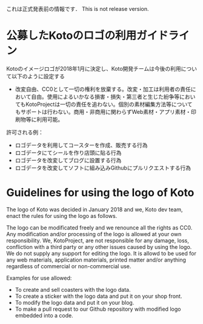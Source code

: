 これは正式発表前の情報です．
This is not release version.






# 公募したKotoのロゴの利用ガイドライン

Kotoのイメージロゴが2018年1月に決定し、Koto開発チームは今後の利用について以下のように設定する

- 改変自由、CC0として一切の権利を放棄する。改変・加工は利用者の責任において自由。使用によるいかなる損害・損失・第三者と生じた紛争等においてもKotoProjectは一切の責任を追わない。個別の素材編集方法等についてもサポートは行わない。商用・非商用に関わらずWeb素材・アプリ素材・印刷物等に利用可能。

許可される例：
- ロゴデータを利用してコースターを作成、販売する行為
- ロゴデータにてシールを作り店頭に貼る行為
- ロゴデータを改変してブログに設置する行為
- ロゴデータを改変してソフトに組み込みGithubにプルリクエストする行為

# Guidelines for using the logo of Koto
The logo of Koto was decided in January 2018 and we, Koto dev team, enact the rules for using the logo as follows.

The logo can be modificated freely and we renounce all the rights as CC0.
Any modification and/or processing of the logo is allowed at your own responsibility.
We, KotoProject, are not responsible for any damage, loss, confliction with a third party or any other issues caused by using the logo.
We do not supply any support for editing the logo.
It is allowd to be used for any web materials, application materials, printed matter and/or anything regardless of commercial or non-commercial use.

Examples for use allowed:

- To create and sell coasters with the logo data.
- To create a sticker with the logo data and put it on your shop front.
- To modify the logo data and put it on your blog.
- To make a pull request to our Github repository with modified logo embedded into a code.
